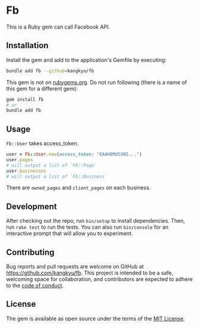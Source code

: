 # Fb

This is a Ruby gem can call Facebook API.

## Installation

Install the gem and add to the application's Gemfile by executing:

```bash
bundle add fb --github=kangkyu/fb
```

This gem is not on [rubygems.org](https://rubygems.org). Do not run following (there is a name of this gem for a different gem):

```bash
gem install fb
# or
bundle add fb
```

## Usage

`Fb::User` takes access_token.
```rb
user = Fb::User.new(access_token: "EAAH8MdSXN5...")
user.pages
# will output a list of `Fb::Page`
user.businesses
# will output a list of `Fb::Business`
```

There are `owned_pages` and `client_pages` on each business.

## Development

After checking out the repo, run `bin/setup` to install dependencies. Then, run `rake test` to run the tests. You can also run `bin/console` for an interactive prompt that will allow you to experiment.

## Contributing

Bug reports and pull requests are welcome on GitHub at https://github.com/kangkyu/fb. This project is intended to be a safe, welcoming space for collaboration, and contributors are expected to adhere to the [code of conduct](https://github.com/kangkyu/fb/blob/master/CODE_OF_CONDUCT.md).

## License

The gem is available as open source under the terms of the [MIT License](https://opensource.org/licenses/MIT).
